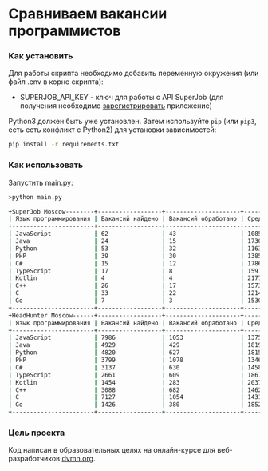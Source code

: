 # Сравниваем вакансии программистов

### Как установить

Для работы скрипта необходимо добавить переменную окружения (или файл .env в корне скрипта):
- SUPERJOB_API_KEY - ключ для работы с API SuperJob (для получения необходимо [зарегистрировать](https://api.superjob.ru/register) приложение)

Python3 должен быть уже установлен. 
Затем используйте `pip` (или `pip3`, есть есть конфликт с Python2) для установки зависимостей:
```bash
pip install -r requirements.txt
```

### Как использовать

Запустить main.py:
```bash
>python main.py

+SuperJob Moscow--------+------------------+---------------------+-------------------+
| Язык программирования | Вакансий найдено | Вакансий обработано | Средняя зарплата  |
+-----------------------+------------------+---------------------+-------------------+
| JavaScript            | 62               | 43                  | 108569.0          |
| Java                  | 24               | 15                  | 173000.0          |
| Python                | 53               | 32                  | 116398.0          |
| PHP                   | 39               | 30                  | 138527.0          |
| C#                    | 15               | 12                  | 178666.0          |
| TypeScript            | 17               | 8                   | 159125.0          |
| Kotlin                | 4                | 4                   | 217750.0          |
| C++                   | 26               | 17                  | 157382.0          |
| C                     | 33               | 22                  | 121465.0          |
| Go                    | 7                | 3                   | 153000.0          |
+-----------------------+------------------+---------------------+-------------------+
+HeadHunter Moscow------+------------------+---------------------+-------------------+
| Язык программирования | Вакансий найдено | Вакансий обработано | Средняя зарплата  |
+-----------------------+------------------+---------------------+-------------------+
| JavaScript            | 7986             | 1053                | 137568.0          |
| Java                  | 4929             | 429                 | 181956.0          |
| Python                | 4820             | 627                 | 181574.0          |
| PHP                   | 3799             | 1078                | 134659.0          |
| C#                    | 3137             | 630                 | 145802.0          |
| TypeScript            | 2661             | 609                 | 186792.0          |
| Kotlin                | 1454             | 283                 | 203725.0          |
| C++                   | 3088             | 682                 | 146290.0          |
| C                     | 7127             | 1054                | 143177.0          |
| Go                    | 1426             | 380                 | 185271.0          |
+-----------------------+------------------+---------------------+-------------------+
```

### Цель проекта

Код написан в образовательных целях на онлайн-курсе для веб-разработчиков [dvmn.org](https://dvmn.org/).
